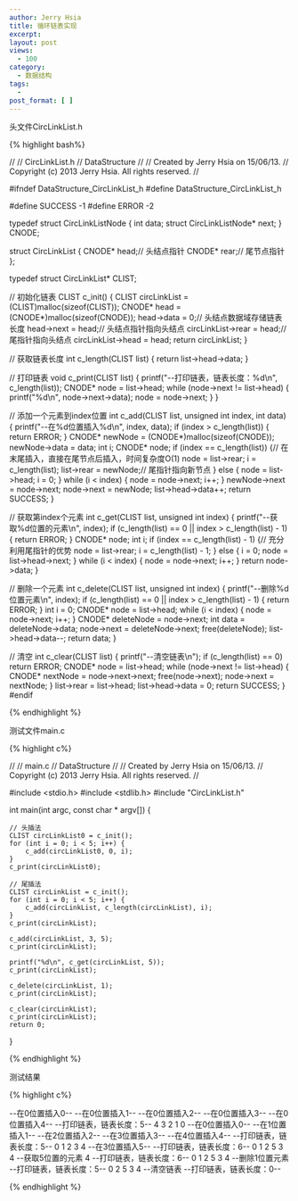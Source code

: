 ```yaml
---
author: Jerry Hsia
title: 循环链表实现
excerpt:
layout: post
views:
  - 100
category:
  - 数据结构
tags:
  - 
post_format: [ ]
---
```


头文件CircLinkList.h

{% highlight  bash%}

//
//  CircLinkList.h
//  DataStructure
//
//  Created by Jerry Hsia on 15/06/13.
//  Copyright (c) 2013 Jerry Hsia. All rights reserved.
//

#ifndef DataStructure_CircLinkList_h
#define DataStructure_CircLinkList_h

#define SUCCESS -1
#define ERROR -2

typedef struct CircLinkListNode {
    int data;
    struct CircLinkListNode* next;
} CNODE;

struct CircLinkList {
    CNODE* head;// 头结点指针
    CNODE* rear;// 尾节点指针
};

typedef struct CircLinkList* CLIST;

// 初始化链表
CLIST c_init() {
    CLIST circLinkList = (CLIST)malloc(sizeof(CLIST));
    CNODE* head = (CNODE*)malloc(sizeof(CNODE));
    head->data = 0;// 头结点数据域存储链表长度
    head->next = head;// 头结点指针指向头结点
    circLinkList->rear = head;// 尾指针指向头结点
    circLinkList->head = head;
    return circLinkList;
}

// 获取链表长度
int c_length(CLIST list) {
    return list->head->data;
}

// 打印链表
void c_print(CLIST list) {
    printf("--打印链表，链表长度：%d\n", c_length(list));
    CNODE* node = list->head;
    while (node->next != list->head) {
        printf("%d\n", node->next->data);
        node = node->next;
    }
}

// 添加一个元素到index位置
int c_add(CLIST list, unsigned int index, int data) {
    printf("--在%d位置插入%d\n", index, data);
    if (index > c_length(list)) {
        return ERROR;
    }
    CNODE* newNode = (CNODE*)malloc(sizeof(CNODE));
    newNode->data = data;
    int i;
    CNODE* node;
    if (index == c_length(list)) {// 在末尾插入，直接在尾节点后插入，时间复杂度O(1)
        node = list->rear;
        i = c_length(list);
        list->rear = newNode;// 尾指针指向新节点
    } else {
        node = list->head;
        i = 0;
    }
    while (i < index) {
        node = node->next;
        i++;
    }
    newNode->next = node->next;
    node->next = newNode;
    list->head->data++;
    return SUCCESS;
}

// 获取第index个元素
int c_get(CLIST list, unsigned int index) {
    printf("--获取%d位置的元素\n", index);
    if (c_length(list) == 0 || index > c_length(list) - 1) {
        return ERROR;
    }
    CNODE* node;
    int i;
    if (index == c_length(list) - 1) {// 充分利用尾指针的优势
        node = list->rear;
        i = c_length(list) - 1;
    } else {
        i = 0;
        node = list->head->next;
    }
    while (i < index) {
        node = node->next;
        i++;
    }
    return node->data;
}

// 删除一个元素
int c_delete(CLIST list, unsigned int index) {
    printf("--删除%d位置元素\n", index);
    if (c_length(list) == 0 || index > c_length(list) - 1) {
        return ERROR;
    }
    int i = 0;
    CNODE* node = list->head;
    while (i < index) {
        node = node->next;
        i++;
    }
    CNODE* deleteNode = node->next;
    int data = deleteNode->data;
    node->next = deleteNode->next;
    free(deleteNode);
    list->head->data--;
    return data;
}

// 清空
int c_clear(CLIST list) {
    printf("--清空链表\n");
    if (c_length(list) == 0) return ERROR;
    CNODE* node = list->head;
    while (node->next != list->head) {
        CNODE* nextNode = node->next->next;
        free(node->next);
        node->next = nextNode;
    }
    list->rear = list->head;
    list->head->data = 0;
    return SUCCESS;
}
#endif

{% endhighlight %}

测试文件main.c

{% highlight  c%}

//
//  main.c
//  DataStructure
//
//  Created by Jerry Hsia on 15/06/13.
//  Copyright (c) 2013 Jerry Hsia. All rights reserved.
//

#include <stdio.h>
#include <stdlib.h>
#include "CircLinkList.h"

int main(int argc, const char * argv[]) {
    
    // 头插法
    CLIST circLinkList0 = c_init();
    for (int i = 0; i < 5; i++) {
        c_add(circLinkList0, 0, i);
    }
    c_print(circLinkList0);
    
    // 尾插法
    CLIST circLinkList = c_init();
    for (int i = 0; i < 5; i++) {
        c_add(circLinkList, c_length(circLinkList), i);
    }
    c_print(circLinkList);
    
    c_add(circLinkList, 3, 5);
    c_print(circLinkList);
    
    printf("%d\n", c_get(circLinkList, 5));
    c_print(circLinkList);
    
    c_delete(circLinkList, 1);
    c_print(circLinkList);
    
    c_clear(circLinkList);
    c_print(circLinkList);
    return 0;
}

{% endhighlight %}

测试结果

{% highlight  c%}

--在0位置插入0--
--在0位置插入1--
--在0位置插入2--
--在0位置插入3--
--在0位置插入4--
--打印链表，链表长度：5--
4
3
2
1
0
--在0位置插入0--
--在1位置插入1--
--在2位置插入2--
--在3位置插入3--
--在4位置插入4--
--打印链表，链表长度：5--
0
1
2
3
4
--在3位置插入5--
--打印链表，链表长度：6--
0
1
2
5
3
4
--获取5位置的元素
4
--打印链表，链表长度：6--
0
1
2
5
3
4
--删除1位置元素
--打印链表，链表长度：5--
0
2
5
3
4
--清空链表
--打印链表，链表长度：0--

{% endhighlight %}
